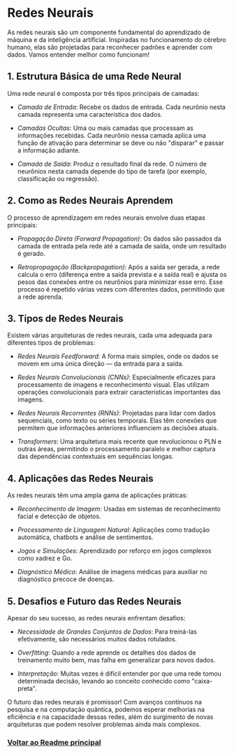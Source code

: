 # Redes Neurais

As redes neurais são um componente fundamental do aprendizado de máquina e da inteligência artificial. Inspiradas no funcionamento do cérebro humano, elas são projetadas para reconhecer padrões e aprender com dados. Vamos entender melhor como funcionam!

## 1. Estrutura Básica de uma Rede Neural

Uma rede neural é composta por três tipos principais de camadas:

- *Camada de Entrada*: Recebe os dados de entrada. Cada neurônio nesta camada representa uma característica dos dados.

- *Camadas Ocultas*: Uma ou mais camadas que processam as informações recebidas. Cada neurônio nessa camada aplica uma função de ativação para determinar se deve ou não "disparar" e passar a informação adiante.

- *Camada de Saída*: Produz o resultado final da rede. O número de neurônios nesta camada depende do tipo de tarefa (por exemplo, classificação ou regressão).

## 2. Como as Redes Neurais Aprendem

O processo de aprendizagem em redes neurais envolve duas etapas principais:

- *Propagação Direta (Forward Propagation)*: Os dados são passados da camada de entrada pela rede até a camada de saída, onde um resultado é gerado.

- *Retropropagação (Backpropagation)*: Após a saída ser gerada, a rede calcula o erro (diferença entre a saída prevista e a saída real) e ajusta os pesos das conexões entre os neurônios para minimizar esse erro. Esse processo é repetido várias vezes com diferentes dados, permitindo que a rede aprenda.

## 3. Tipos de Redes Neurais

Existem várias arquiteturas de redes neurais, cada uma adequada para diferentes tipos de problemas:

- *Redes Neurais Feedforward*: A forma mais simples, onde os dados se movem em uma única direção — da entrada para a saída.

- *Redes Neurais Convolucionais (CNNs)*: Especialmente eficazes para processamento de imagens e reconhecimento visual. Elas utilizam operações convolucionais para extrair características importantes das imagens.

- *Redes Neurais Recorrentes (RNNs)*: Projetadas para lidar com dados sequenciais, como texto ou séries temporais. Elas têm conexões que permitem que informações anteriores influenciem as decisões atuais.

- *Transformers*: Uma arquitetura mais recente que revolucionou o PLN e outras áreas, permitindo o processamento paralelo e melhor captura das dependências contextuais em sequências longas.

## 4. Aplicações das Redes Neurais

As redes neurais têm uma ampla gama de aplicações práticas:

- *Reconhecimento de Imagem*: Usadas em sistemas de reconhecimento facial e detecção de objetos.

- *Processamento de Linguagem Natural*: Aplicações como tradução automática, chatbots e análise de sentimentos.

- *Jogos e Simulações*: Aprendizado por reforço em jogos complexos como xadrez e Go.

- *Diagnóstico Médico*: Análise de imagens médicas para auxiliar no diagnóstico precoce de doenças.

## 5. Desafios e Futuro das Redes Neurais

Apesar do seu sucesso, as redes neurais enfrentam desafios:

- *Necessidade de Grandes Conjuntos de Dados*: Para treiná-las efetivamente, são necessários muitos dados rotulados.

- *Overfitting*: Quando a rede aprende os detalhes dos dados de treinamento muito bem, mas falha em generalizar para novos dados.

- *Interpretação*: Muitas vezes é difícil entender por que uma rede tomou determinada decisão, levando ao conceito conhecido como "caixa-preta".

O futuro das redes neurais é promissor! Com avanços contínuos na pesquisa e na computação quântica, podemos esperar melhorias na eficiência e na capacidade dessas redes, além do surgimento de novas arquiteturas que podem resolver problemas ainda mais complexos.

### [Voltar ao Readme principal](../README.md)
